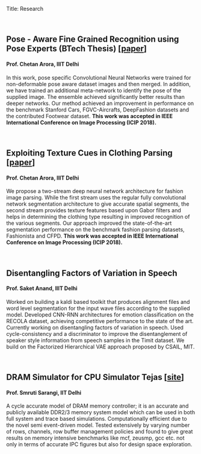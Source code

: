Title: Research

<br>
<h2>Pose - Aware Fine Grained Recognition using Pose Experts (BTech Thesis) [<a href="http://kushagramahajan.me/fgvc_icip.pdf">paper</a>]</h2>
<h4> Prof. Chetan Arora, IIIT Delhi</h4>
<p>In this work, pose specific Convolutional Neural Networks were trained for non-deformable pose aware dataset images and then merged. In addition, we have trained an additional meta-network to identify the pose of the supplied image. The ensemble achieved significantly better results than deeper networks. Our method achieved an improvement in performance on the benchmark Stanford Cars, FGVC-Aircrafts, DeepFashion datasets and the contributed Footwear dataset. <b>This work was accepted in IEEE International Conference on Image Processing (ICIP 2018).</b></p>


<br>
<h2>Exploiting Texture Cues in Clothing Parsing [<a href="http://kushagramahajan.me/texture_icip.pdf">paper</a>]</h2>
<h4> Prof. Chetan Arora, IIIT Delhi</h4>
<p>We propose a two-stream deep neural network architecture for fashion image parsing. While the first stream uses the regular fully convolutional network segmentation architecture to give accurate spatial segments, the second stream provides texture features based upon Gabor filters and helps in determining the clothing type resulting in improved recognition of the various segments. Our approach improved the state-of-the-art segmentation performance on the benchmark fashion parsing datasets, Fashionista and CFPD. <b>This work was accepted in IEEE International Conference on Image Processing (ICIP 2018).</b></p>


<br>
<h2>Disentangling Factors of Variation in Speech</h2>
<h4> Prof. Saket Anand, IIIT Delhi</h4>
<p>Worked on building a kaldi based toolkit that produces alignment files and word level segmentation for the input wave files according to the supplied model. Developed CNN-RNN architectures for emotion classification on the RECOLA dataset, achieving competitive performance to the state of the art. Currently working on disentangling factors of variation in speech. Used cycle-consistency and a discriminator to improve the disentanglement of speaker style information from speech samples in the Timit dataset. We build on the Factorized Hierarchical VAE approach proposed by CSAIL, MIT.</p>



<br>
<h2>DRAM Simulator for CPU Simulator Tejas [<a href="http://www.cse.iitd.ac.in/tejas/">site</a>]</h2>
<h4> Prof. Smruti Sarangi, IIT Delhi</h4> 
<p>A cycle accurate model of DRAM memory controller; it is an accurate and publicly available
DDR2/3 memory system model which can be used in both full system and trace based
simulations. Computationally efficient due to the novel semi event-driven model. Tested
extensively by varying number of rows, channels, row buffer management policies and found
to give great results on memory intensive benchmarks like mcf, zeusmp, gcc etc. not only in
terms of accurate IPC figures but also for design space exploration.</p>
